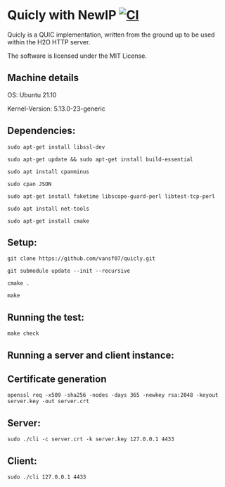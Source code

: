 Quicly with NewIP [![CI](https://github.com/h2o/quicly/actions/workflows/ci.yml/badge.svg)](https://github.com/h2o/quicly/actions/workflows/ci.yml)
===

Quicly is a QUIC implementation, written from the ground up to be used within the H2O HTTP server.

The software is licensed under the MIT License.

Machine details
---
OS: Ubuntu 21.10

Kernel-Version: 5.13.0-23-generic


Dependencies:
---
```
sudo apt-get install libssl-dev
```
```
sudo apt-get update && sudo apt-get install build-essential
```
```
sudo apt install cpanminus
```
```
sudo cpan JSON
```
```
sudo apt-get install faketime libscope-guard-perl libtest-tcp-perl
```
```
sudo apt install net-tools
```
```
sudo apt-get install cmake
```



Setup:
---

```
git clone https://github.com/vansf07/quicly.git
```
```
git submodule update --init --recursive
```
```
cmake .
```
```
make
```
Running the test:
---

```
make check
```


Running a server and client instance:
---

Certificate generation
--
```
openssl req -x509 -sha256 -nodes -days 365 -newkey rsa:2048 -keyout server.key -out server.crt 
```
Server:
--
 ```
sudo ./cli -c server.crt -k server.key 127.0.0.1 4433   
```
Client:
--
```
sudo ./cli 127.0.0.1 4433  
```

